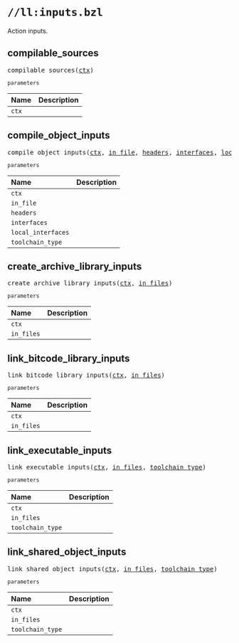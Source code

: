 # `//ll:inputs.bzl`

Action inputs.


<a id="compilable_sources"></a>

## compilable_sources

<pre>
compilable_sources(<a href="#compilable_sources-ctx">ctx</a>)
</pre>

`parameters`

| Name  | Description |
| :---- | :---------- |
| <a id="compilable_sources-ctx"></a>`ctx` |  |


<a id="compile_object_inputs"></a>

## compile_object_inputs

<pre>
compile_object_inputs(<a href="#compile_object_inputs-ctx">ctx</a>, <a href="#compile_object_inputs-in_file">in_file</a>, <a href="#compile_object_inputs-headers">headers</a>, <a href="#compile_object_inputs-interfaces">interfaces</a>, <a href="#compile_object_inputs-local_interfaces">local_interfaces</a>, <a href="#compile_object_inputs-toolchain_type">toolchain_type</a>)
</pre>

`parameters`

| Name  | Description |
| :---- | :---------- |
| <a id="compile_object_inputs-ctx"></a>`ctx` |  |
| <a id="compile_object_inputs-in_file"></a>`in_file` |  |
| <a id="compile_object_inputs-headers"></a>`headers` |  |
| <a id="compile_object_inputs-interfaces"></a>`interfaces` |  |
| <a id="compile_object_inputs-local_interfaces"></a>`local_interfaces` |  |
| <a id="compile_object_inputs-toolchain_type"></a>`toolchain_type` |  |


<a id="create_archive_library_inputs"></a>

## create_archive_library_inputs

<pre>
create_archive_library_inputs(<a href="#create_archive_library_inputs-ctx">ctx</a>, <a href="#create_archive_library_inputs-in_files">in_files</a>)
</pre>

`parameters`

| Name  | Description |
| :---- | :---------- |
| <a id="create_archive_library_inputs-ctx"></a>`ctx` |  |
| <a id="create_archive_library_inputs-in_files"></a>`in_files` |  |


<a id="link_bitcode_library_inputs"></a>

## link_bitcode_library_inputs

<pre>
link_bitcode_library_inputs(<a href="#link_bitcode_library_inputs-ctx">ctx</a>, <a href="#link_bitcode_library_inputs-in_files">in_files</a>)
</pre>

`parameters`

| Name  | Description |
| :---- | :---------- |
| <a id="link_bitcode_library_inputs-ctx"></a>`ctx` |  |
| <a id="link_bitcode_library_inputs-in_files"></a>`in_files` |  |


<a id="link_executable_inputs"></a>

## link_executable_inputs

<pre>
link_executable_inputs(<a href="#link_executable_inputs-ctx">ctx</a>, <a href="#link_executable_inputs-in_files">in_files</a>, <a href="#link_executable_inputs-toolchain_type">toolchain_type</a>)
</pre>

`parameters`

| Name  | Description |
| :---- | :---------- |
| <a id="link_executable_inputs-ctx"></a>`ctx` |  |
| <a id="link_executable_inputs-in_files"></a>`in_files` |  |
| <a id="link_executable_inputs-toolchain_type"></a>`toolchain_type` |  |


<a id="link_shared_object_inputs"></a>

## link_shared_object_inputs

<pre>
link_shared_object_inputs(<a href="#link_shared_object_inputs-ctx">ctx</a>, <a href="#link_shared_object_inputs-in_files">in_files</a>, <a href="#link_shared_object_inputs-toolchain_type">toolchain_type</a>)
</pre>

`parameters`

| Name  | Description |
| :---- | :---------- |
| <a id="link_shared_object_inputs-ctx"></a>`ctx` |  |
| <a id="link_shared_object_inputs-in_files"></a>`in_files` |  |
| <a id="link_shared_object_inputs-toolchain_type"></a>`toolchain_type` |  |
